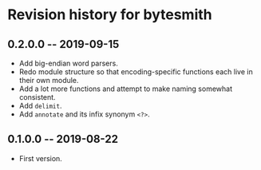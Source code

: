 # Revision history for bytesmith

## 0.2.0.0 -- 2019-09-15

* Add big-endian word parsers.
* Redo module structure so that encoding-specific functions each
  live in their own module.
* Add a lot more functions and attempt to make naming somewhat
  consistent.
* Add `delimit`.
* Add `annotate` and its infix synonym `<?>`.

## 0.1.0.0 -- 2019-08-22

* First version.
